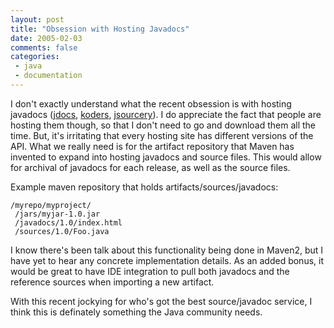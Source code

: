 ```yaml
---
layout: post
title: "Obsession with Hosting Javadocs"
date: 2005-02-03
comments: false
categories:
 - java
 - documentation
---
```


I don't exactly understand what the recent obsession is with hosting javadocs ([jdocs](http://www.jdocs.org), [koders](http://www.koders.com), [jsourcery](http://www.jsourcery.com/)). I do appreciate the fact that people are hosting them though, so that I don't need to go and download them all the time. But, it's irritating that every hosting site has different versions of the API. What we really need is for the artifact repository that Maven has invented to expand into hosting javadocs and source files. This would allow for archival of javadocs for each release, as well as the source files.



Example maven repository that holds artifacts/sources/javadocs:


```
/myrepo/myproject/
 /jars/myjar-1.0.jar
 /javadocs/1.0/index.html
 /sources/1.0/Foo.java
```


I know there's been talk about this functionality being done in Maven2, but I have yet to hear any concrete implementation details. As an added bonus, it would be great to have IDE integration to pull both javadocs and the reference sources when importing a new artifact.


With this recent jockying for who's got the best source/javadoc service, I think this is definately something the Java community needs.

